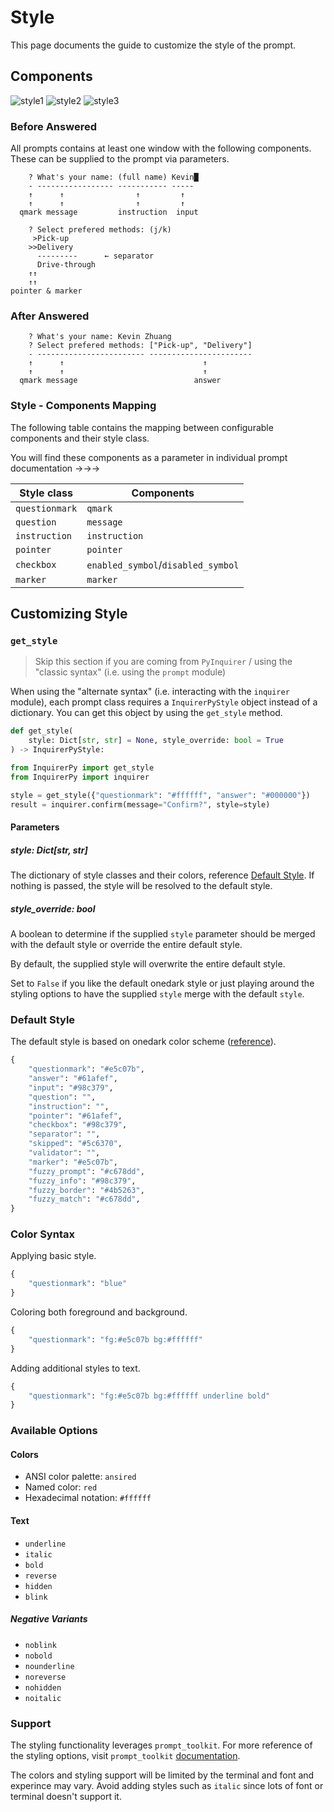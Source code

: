 # Style

This page documents the guide to customize the style of the prompt.

## Components

![style1](https://assets.kazhala.me/InquirerPy/inquirerpy-style1.png)
![style2](https://assets.kazhala.me/InquirerPy/inquirerpy-style2.png)
![style3](https://assets.kazhala.me/InquirerPy/inquirerpy-style3.png)

### Before Answered

All prompts contains at least one window with the following components. These can be supplied
to the prompt via parameters.

```
    ? What's your name: (full name) Kevin█
    - ----------------- ----------- -----
    ↑      ↑                ↑         ↑
    ↑      ↑                ↑         ↑
  qmark message         instruction  input

    ? Select prefered methods: (j/k)
     >Pick-up
    >>Delivery
      ---------      ← separator
      Drive-through
    ↑↑
    ↑↑
pointer & marker
```

### After Answered

```
    ? What's your name: Kevin Zhuang
    ? Select prefered methods: ["Pick-up", "Delivery"]
    - ------------------------ -----------------------
    ↑      ↑                               ↑
    ↑      ↑                               ↑
  qmark message                          answer
```

### Style - Components Mapping

The following table contains the mapping between configurable components and their style class.

You will find these components as a parameter in individual prompt documentation →→→

| Style class    | Components                         |
| -------------- | ---------------------------------- |
| `questionmark` | `qmark`                            |
| `question`     | `message`                          |
| `instruction`  | `instruction`                      |
| `pointer`      | `pointer`                          |
| `checkbox`     | `enabled_symbol`/`disabled_symbol` |
| `marker`       | `marker`                           |

## Customizing Style

### `get_style`

> Skip this section if you are coming from `PyInquirer` / using the "classic syntax" (i.e. using the `prompt` module)

When using the "alternate syntax" (i.e. interacting with the `inquirer` module), each prompt class requires a `InquirerPyStyle` object instead of a dictionary. You can get
this object by using the `get_style` method.

```python
def get_style(
    style: Dict[str, str] = None, style_override: bool = True
) -> InquirerPyStyle:
```

```python
from InquirerPy import get_style
from InquirerPy import inquirer

style = get_style({"questionmark": "#ffffff", "answer": "#000000"})
result = inquirer.confirm(message="Confirm?", style=style)
```

#### Parameters

##### style: Dict[str, str]

The dictionary of style classes and their colors, reference [Default Style](#default-style). If nothing is passed, the style will be resolved
to the default style.

##### style_override: bool

A boolean to determine if the supplied `style` parameter should be merged with the default style or override the entire default style.

By default, the supplied style will overwrite the entire default style.

Set to `False` if you like the default onedark style or just playing around the styling options to have the supplied `style` merge with the default `style`.

### Default Style

The default style is based on onedark color scheme ([reference](https://github.com/joshdick/onedark.vim/blob/master/colors/onedark.vim)).

```python
{
    "questionmark": "#e5c07b",
    "answer": "#61afef",
    "input": "#98c379",
    "question": "",
    "instruction": "",
    "pointer": "#61afef",
    "checkbox": "#98c379",
    "separator": "",
    "skipped": "#5c6370",
    "validator": "",
    "marker": "#e5c07b",
    "fuzzy_prompt": "#c678dd",
    "fuzzy_info": "#98c379",
    "fuzzy_border": "#4b5263",
    "fuzzy_match": "#c678dd",
}
```

### Color Syntax

Applying basic style.

```python
{
    "questionmark": "blue"
}
```

Coloring both foreground and background.

```python
{
    "questionmark": "fg:#e5c07b bg:#ffffff"
}
```

Adding additional styles to text.

```python
{
    "questionmark": "fg:#e5c07b bg:#ffffff underline bold"
}
```

### Available Options

#### Colors

- ANSI color palette: `ansired`
- Named color: `red`
- Hexadecimal notation: `#ffffff`

#### Text

- `underline`
- `italic`
- `bold`
- `reverse`
- `hidden`
- `blink`

##### Negative Variants

- `noblink`
- `nobold`
- `nounderline`
- `noreverse`
- `nohidden`
- `noitalic`

### Support

The styling functionality leverages `prompt_toolkit`. For more reference of the styling options, visit `prompt_toolkit` [documentation](https://python-prompt-toolkit.readthedocs.io/en/master/pages/advanced_topics/styling.html).

The colors and styling support will be limited by the terminal and font and experince may vary. Avoid
adding styles such as `italic` since lots of font or terminal doesn't support it.
